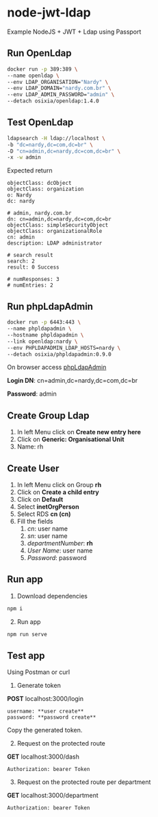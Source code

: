 # node-jwt-ldap

Example NodeJS + JWT + Ldap using Passport

## Run OpenLdap

```bash
docker run -p 389:389 \
--name openldap \
--env LDAP_ORGANISATION="Nardy" \
--env LDAP_DOMAIN="nardy.com.br" \
--env LDAP_ADMIN_PASSWORD="admin" \
--detach osixia/openldap:1.4.0
```

## Test OpenLdap

```bash
ldapsearch -H ldap://localhost \
-b "dc=nardy,dc=com,dc=br" \
-D "cn=admin,dc=nardy,dc=com,dc=br" \
-x -w admin
```

Expected return

```
objectClass: dcObject
objectClass: organization
o: Nardy
dc: nardy

# admin, nardy.com.br
dn: cn=admin,dc=nardy,dc=com,dc=br
objectClass: simpleSecurityObject
objectClass: organizationalRole
cn: admin
description: LDAP administrator

# search result
search: 2
result: 0 Success

# numResponses: 3
# numEntries: 2
```

## Run phpLdapAdmin

```bash
docker run -p 6443:443 \
--name phpldapadmin \
--hostname phpldapadmin \
--link openldap:nardy \
--env PHPLDAPADMIN_LDAP_HOSTS=nardy \
--detach osixia/phpldapadmin:0.9.0
```

On browser access [phpLdapAdmin](https://localhost:6443)

**Login DN**: cn=admin,dc=nardy,dc=com,dc=br

**Password**: admin

## Create Group Ldap

1. In left Menu click on **Create new entry here**
2. Click on **Generic: Organisational Unit**
3. Name: rh

## Create User

1. In left Menu click on Group **rh**
2. Click on **Create a child entry**
3. Click on **Default**
4. Select **inetOrgPerson**
5. Select RDS **cn (cn)**
6. Fill the fields
    1. *cn*: user name
    2. *sn*: user name
    3. *departmentNumber*: **rh**
    4. *User Name*: user name
    4. *Password*: password

## Run app

1. Download dependencies

```bash
npm i
```

2. Run app

```bash
npm run serve
```

## Test app

Using Postman or curl

1. Generate token

**POST** localhost:3000/login

```
username: **user create**
password: **password create**
```

Copy the generated token.

2. Request on the protected route

**GET** localhost:3000/dash

```
Authorization: bearer Token
```

3. Request on the protected route per department

**GET** localhost:3000/department

```
Authorization: bearer Token
```